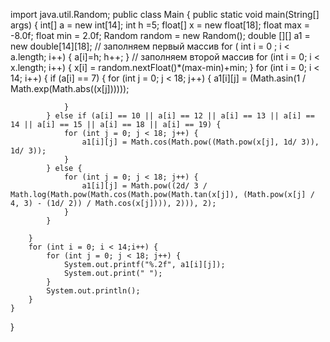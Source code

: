import java.util.Random;
public class Main {
    public static void main(String[] args) {
        int[] a = new int[14];
        int h =5;
        float[] x = new float[18];
        float max = -8.0f;
        float min = 2.0f;
        Random random = new Random();
        double [][] a1 = new double[14][18];
        // заполняем первый массив
        for ( int i = 0 ; i < a.length; i++) {
            a[i]=h;
            h++;
        }
        // заполняем второй массив
        for (int i = 0; i < x.length; i++) {
            x[i] = random.nextFloat()*(max-min)+min;
        }
        for (int i = 0; i < 14; i++) {
            if (a[i] == 7) {
                for (int j = 0; j < 18; j++) {
                    a1[i][j] = (Math.asin(1 / Math.exp(Math.abs((x[j])))));

                }
            } else if (a[i] == 10 || a[i] == 12 || a[i] == 13 || a[i] == 14 || a[i] == 15 || a[i] == 18 || a[i] == 19) {
                for (int j = 0; j < 18; j++) {
                    a1[i][j] = Math.cos(Math.pow((Math.pow(x[j], 1d/ 3)), 1d/ 3));
                }
            } else {
                for (int j = 0; j < 18; j++) {
                    a1[i][j] = Math.pow((2d/ 3 / Math.log(Math.pow(Math.cos(Math.pow(Math.tan(x[j]), (Math.pow(x[j] / 4, 3) - (1d/ 2)) / Math.cos(x[j]))), 2))), 2);
                }
            }

        }
        for (int i = 0; i < 14;i++) {
            for (int j = 0; j < 18; j++) {
                System.out.printf("%.2f", a1[i][j]);
                System.out.print(" ");
            }
            System.out.println();
        }
    }
}
